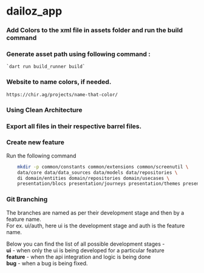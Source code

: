 # dailoz_app

### Add Colors to the xml file in assets folder and run the build command
### Generate asset path using following command :
    `dart run build_runner build`

### Website to name colors, if needed.
```
https://chir.ag/projects/name-that-color/
```
    

### Using Clean Architecture


### Export all files in their respective barrel files.

### Create new feature

Run the following command

```bash
    mkdir -p common/constants common/extensions common/screenutil \
    data/core data/data_sources data/models data/repositories \
    di domain/entities domain/repositories domain/usecases \
    presentation/blocs presentation/journeys presentation/themes presentation/widgets
```

### Git Branching 
The branches are named as per their development stage and then by a feature name.\
For ex. ui/auth, here ui is the development stage and auth is the feature name.

Below you can find the list of all possible development stages -\
**ui** - when only the ui is being developed for a particular feature\
**feature** - when the api integration and logic is being done\
**bug** - when a bug is being fixed.